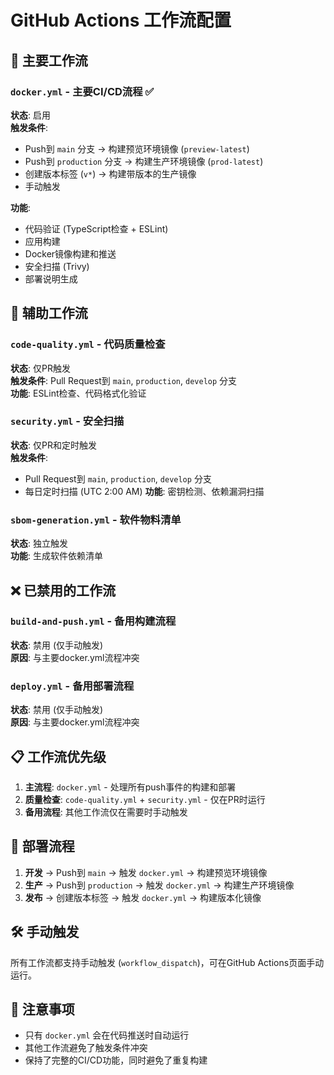 # GitHub Actions 工作流配置

## 🚀 主要工作流

### `docker.yml` - 主要CI/CD流程 ✅
**状态**: 启用  
**触发条件**: 
- Push到 `main` 分支 → 构建预览环境镜像 (`preview-latest`)
- Push到 `production` 分支 → 构建生产环境镜像 (`prod-latest`)
- 创建版本标签 (`v*`) → 构建带版本的生产镜像
- 手动触发

**功能**:
- 代码验证 (TypeScript检查 + ESLint)
- 应用构建
- Docker镜像构建和推送
- 安全扫描 (Trivy)
- 部署说明生成

## 🔧 辅助工作流

### `code-quality.yml` - 代码质量检查
**状态**: 仅PR触发  
**触发条件**: Pull Request到 `main`, `production`, `develop` 分支  
**功能**: ESLint检查、代码格式化验证

### `security.yml` - 安全扫描
**状态**: 仅PR和定时触发  
**触发条件**: 
- Pull Request到 `main`, `production`, `develop` 分支
- 每日定时扫描 (UTC 2:00 AM)
**功能**: 密钥检测、依赖漏洞扫描

### `sbom-generation.yml` - 软件物料清单
**状态**: 独立触发  
**功能**: 生成软件依赖清单

## ❌ 已禁用的工作流

### `build-and-push.yml` - 备用构建流程
**状态**: 禁用 (仅手动触发)  
**原因**: 与主要docker.yml流程冲突

### `deploy.yml` - 备用部署流程  
**状态**: 禁用 (仅手动触发)  
**原因**: 与主要docker.yml流程冲突

## 📋 工作流优先级

1. **主流程**: `docker.yml` - 处理所有push事件的构建和部署
2. **质量检查**: `code-quality.yml` + `security.yml` - 仅在PR时运行
3. **备用流程**: 其他工作流仅在需要时手动触发

## 🔄 部署流程

1. **开发** → Push到 `main` → 触发 `docker.yml` → 构建预览环境镜像
2. **生产** → Push到 `production` → 触发 `docker.yml` → 构建生产环境镜像
3. **发布** → 创建版本标签 → 触发 `docker.yml` → 构建版本化镜像

## 🛠️ 手动触发

所有工作流都支持手动触发 (`workflow_dispatch`)，可在GitHub Actions页面手动运行。

## 📝 注意事项

- 只有 `docker.yml` 会在代码推送时自动运行
- 其他工作流避免了触发条件冲突
- 保持了完整的CI/CD功能，同时避免了重复构建